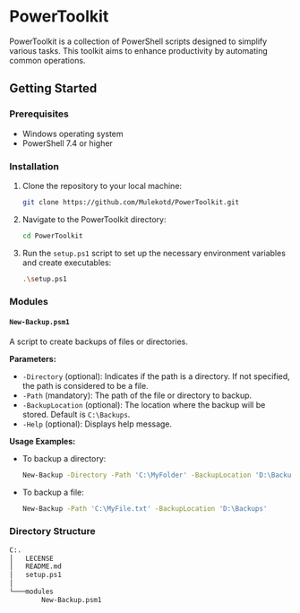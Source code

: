 # PowerToolkit

PowerToolkit is a collection of PowerShell scripts designed to simplify various tasks. This toolkit aims to enhance productivity by automating common operations.

## Getting Started

### Prerequisites

- Windows operating system
- PowerShell 7.4 or higher

### Installation

1. Clone the repository to your local machine:

    ```sh
    git clone https://github.com/Mulekotd/PowerToolkit.git
    ```

2. Navigate to the PowerToolkit directory:

    ```sh
    cd PowerToolkit
    ```

3. Run the `setup.ps1` script to set up the necessary environment variables and create executables:

    ```sh
    .\setup.ps1
    ```

### Modules

#### `New-Backup.psm1`

A script to create backups of files or directories.

**Parameters:**

- `-Directory` (optional): Indicates if the path is a directory. If not specified, the path is considered to be a file.
- `-Path` (mandatory): The path of the file or directory to backup.
- `-BackupLocation` (optional): The location where the backup will be stored. Default is `C:\Backups`.
- `-Help` (optional): Displays help message.

**Usage Examples:**

- To backup a directory:

    ```sh
    New-Backup -Directory -Path 'C:\MyFolder' -BackupLocation 'D:\Backups'
    ```

- To backup a file:

    ```sh
    New-Backup -Path 'C:\MyFile.txt' -BackupLocation 'D:\Backups'
    ```

### Directory Structure

```sh
C:.
│   LECENSE
│   README.md
│   setup.ps1
│
└───modules
        New-Backup.psm1
```
